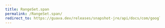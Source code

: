 ```yaml
---
title: RangeSet.span
permalink: /RangeSet.span/
redirect_to: https://guava.dev/releases/snapshot-jre/api/docs/com/google/common/collect/RangeSet.html#span--
---
```

